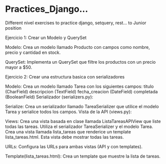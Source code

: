 # Practices_Django...
Different nivel exercises to practice django, setquery, rest... to Junior position

Ejercicio 1: Crear un Modelo y QuerySet

Modelo:
Crea un modelo llamado Producto con campos como nombre, precio y cantidad en stock.

QuerySet:
Implementa un QuerySet que filtre los productos con un precio mayor a $50.

Ejercicio 2: Crear una estructura basica con serializadores

Modelo:
Crea un modelo llamado Tarea con los siguientes campos:
titulo (CharField)
descripcion (TextField)
fecha_creacion (DateField)
completada (BooleanField)
Serializador (serializers.py):

Serialize:
Crea un serializador llamado TareaSerializer que utilice el modelo Tarea y serialice todos los campos.
Vista de la API (views.py):

Views:
Crea una vista basada en clase llamada ListaTareasAPIView que liste todas las tareas. Utiliza el serializador TareaSerializer y el modelo Tarea.
Crea una vista llamada lista_tareas que renderice un template lista_tareas.html. Esta vista debe mostrar todas las tareas.

URLs:
Configura las URLs para ambas vistas (API y con templates).

Template(lista_tareas.html):
Crea un template que muestre la lista de tareas. 

